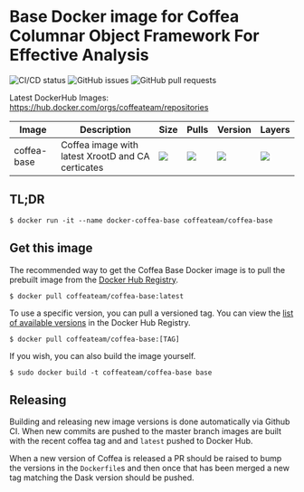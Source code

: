 # Base Docker image for Coffea Columnar Object Framework For Effective Analysis

![CI/CD status](https://github.com/coffeateam/docker-coffea-base/workflows/CI/CD/badge.svg)
![GitHub issues](https://img.shields.io/github/issues/coffeateam/docker-coffea-base)
![GitHub pull requests](https://img.shields.io/github/issues-pr/coffeateam/docker-coffea-base)

Latest DockerHub Images: https://hub.docker.com/orgs/coffeateam/repositories

| Image           | Description                                   |  Size | Pulls | Version | Layers |
|-----------------|-----------------------------------------------|--------------|-------------|-------------|-------------|
| coffea-base     | Coffea image with latest XrootD and CA certicates            | ![](https://img.shields.io/docker/image-size/coffeateam/coffea-base?sort=date) | ![](https://img.shields.io/docker/pulls/coffeateam/coffea-base?sort=date) | ![](https://img.shields.io/docker/v/coffeateam/coffea-base?sort=date) | ![](https://img.shields.io/microbadger/layers/coffeateam/coffea-base)

## TL;DR

```console
$ docker run -it --name docker-coffea-base coffeateam/coffea-base
```

## Get this image

The recommended way to get the Coffea Base Docker image is to pull the prebuilt image from the [Docker Hub Registry](https://hub.docker.com/r/coffeateam/coffea-base).

```console
$ docker pull coffeateam/coffea-base:latest
```

To use a specific version, you can pull a versioned tag. You can view the [list of available versions](https://hub.docker.com/r/coffeateam/coffea-base/tags) in the Docker Hub Registry.

```console
$ docker pull coffeateam/coffea-base:[TAG]
```

If you wish, you can also build the image yourself.

```console
$ sudo docker build -t coffeateam/coffea-base base
```

## Releasing

Building and releasing new image versions is done automatically via Github CI. When new commits are
pushed to the master branch images are built with the recent coffea tag and and `latest` pushed to Docker Hub.

When a new version of Coffea is released a PR should be raised to bump the versions in
the `Dockerfile`s and then once that has been merged a new tag matching the Dask version
should be pushed. 
